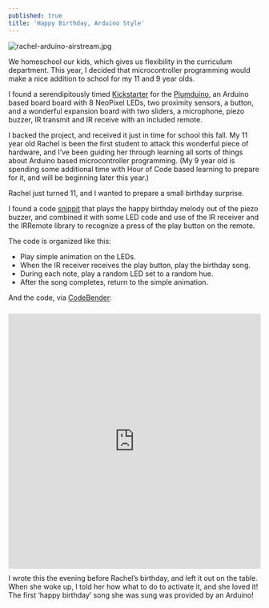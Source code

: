 ```yaml
---
published: true
title: 'Happy Birthday, Arduino Style'
---
```

![rachel-arduino-airstream.jpg]({{site.baseurl}}/media/rachel-arduino-airstream.jpg)

We homeschool our kids, which gives us flexibility in the curriculum department. This year, I decided that microcontroller programming would make a nice addition to school for my 11 and 9 year olds.

I found a serendipitously timed [Kickstarter][ks] for the [Plumduino][plumduino], an Arduino based board board with 8 NeoPixel LEDs, two proximity sensors, a button, and a wonderful expansion board with two sliders, a microphone, piezo buzzer, IR transmit and IR receive with an included remote.

I backed the project, and received it just in time for school this fall.
My 11 year old Rachel is been the first student to attack this wonderful piece of hardware, and I’ve been guiding her through learning all sorts of things about Arduino based microcontroller programming.  (My 9 year old is spending some additional time with Hour of Code based learning to prepare for it, and will be beginning later this year.)

Rachel just turned 11, and I wanted to prepare a small birthday surprise.

I found a code [snippit][cs] that plays the happy birthday melody out of the piezo buzzer, and combined it with some LED code and use of the IR receiver and the IRRemote library to recognize a press of the play button on the remote.

The code is organized like this:
- Play simple animation on the LEDs.
- When the IR receiver receives the play button, play the birthday song.
- During each note, play a random LED set to a random hue.
- After the song completes, return to the simple animation. 

And the code, via [CodeBender](http://www.codebender.cc):
<iframe style="height: 510px; width: 100%; margin: 10px 0 10px;" allowTransparency="true" src="https://codebender.cc/embed/sketch:379540" frameborder="0"></iframe>
I wrote this the evening before Rachel’s birthday, and left it out on the table. When she woke up, I told her how what to do to activate it, and she loved it! The first ‘happy birthday’ song she was sung was provided by an Arduino!

[ks]: https://www.kickstarter.com/projects/plumgeek/plumduino-diy-programmable-light-your-first-maker/description
[plumduino]: http://www.plumgeek.com/plumduino.html
[cs]: http://forum.arduino.cc/index.php?topic=178460.0
